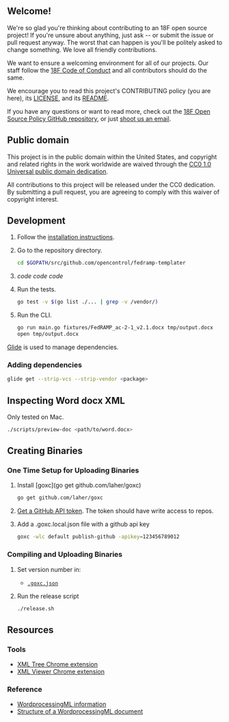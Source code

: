 ## Welcome!

We're so glad you're thinking about contributing to an 18F open source project! If you're unsure about anything, just ask -- or submit the issue or pull request anyway. The worst that can happen is you'll be politely asked to change something. We love all friendly contributions.

We want to ensure a welcoming environment for all of our projects. Our staff follow the [18F Code of Conduct](https://github.com/18F/code-of-conduct/blob/master/code-of-conduct.md) and all contributors should do the same.

We encourage you to read this project's CONTRIBUTING policy (you are here), its [LICENSE](LICENSE.md), and its [README](README.md).

If you have any questions or want to read more, check out the [18F Open Source Policy GitHub repository]( https://github.com/18f/open-source-policy), or just [shoot us an email](mailto:18f@gsa.gov).

## Public domain

This project is in the public domain within the United States, and
copyright and related rights in the work worldwide are waived through
the [CC0 1.0 Universal public domain dedication](https://creativecommons.org/publicdomain/zero/1.0/).

All contributions to this project will be released under the CC0
dedication. By submitting a pull request, you are agreeing to comply
with this waiver of copyright interest.

## Development

1. Follow the [installation instructions](README.md#installation).
1. Go to the repository directory.

    ```bash
    cd $GOPATH/src/github.com/opencontrol/fedramp-templater
    ```

1. _code code code_
1. Run the tests.

    ```bash
    go test -v $(go list ./... | grep -v /vendor/)
    ```

1. Run the CLI.

    ```bash
    go run main.go fixtures/FedRAMP_ac-2-1_v2.1.docx tmp/output.docx
    open tmp/output.docx
    ```

[Glide](https://glide.sh/) is used to manage dependencies.

### Adding dependencies

```bash
glide get --strip-vcs --strip-vendor <package>
```

## Inspecting Word docx XML

Only tested on Mac.

```bash
./scripts/preview-doc <path/to/word.docx>
```

## Creating Binaries

### One Time Setup for Uploading Binaries

1. Install [goxc](go get github.com/laher/goxc)

    ```bash
    go get github.com/laher/goxc
    ```

1. [Get a GitHub API token](https://github.com/settings/tokens/new). The token should have write access to repos.
1. Add a .goxc.local.json file with a github api key

    ```bash
    goxc -wlc default publish-github -apikey=123456789012
    ```

### Compiling and Uploading Binaries

1. Set version number in:
    * [`.goxc.json`](.goxc.json)
1. Run the release script

    ```bash
    ./release.sh
    ```

## Resources

### Tools

* [XML Tree Chrome extension](https://chrome.google.com/webstore/detail/xml-tree/gbammbheopgpmaagmckhpjbfgdfkpadb)
* [XML Viewer Chrome extension](https://chrome.google.com/webstore/detail/xv-%E2%80%94-xml-viewer/eeocglpgjdpaefaedpblffpeebgmgddk?hl=en)

### Reference

* [WordprocessingML information](http://officeopenxml.com/anatomyofOOXML.php)
* [Structure of a WordprocessingML document](https://msdn.microsoft.com/en-us/library/office/gg278308.aspx)
